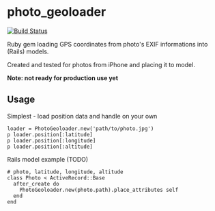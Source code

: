 photo_geoloader
===============

[![Build Status](https://travis-ci.org/aufi/photo_geoloader.png)](https://travis-ci.org/aufi/photo_geoloader)

Ruby gem loading GPS coordinates from photo's EXIF informations into (Rails) models.

Created and tested for photos from iPhone and placing it to model.

**Note: not ready for production use yet**

Usage
-----
Simplest - load position data and handle on your own
```
loader = PhotoGeoloader.new('path/to/photo.jpg')
p loader.position[:latitude]
p loader.position[:longitude]
p loader.position[:altitude]
```
Rails model example (TODO)
```
# photo, latitude, longitude, altitude
class Photo < ActiveRecord::Base
  after_create do
    PhotoGeoloader.new(photo.path).place_attributes self
  end
end
```